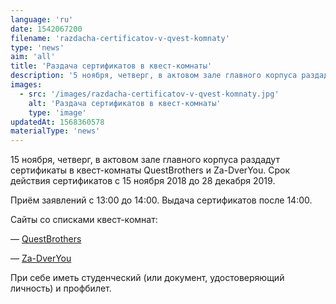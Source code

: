```yaml
---
language: 'ru'
date: 1542067200
filename: 'razdacha-certificatov-v-qvest-komnaty'
type: 'news'
aim: 'all'
title: 'Раздача сертификатов в квест-комнаты'
description: '5 ноября, четверг, в актовом зале главного корпуса раздадут сертификаты...'
images:
  - src: '/images/razdacha-certificatov-v-qvest-komnaty.jpg'
    alt: 'Раздача сертификатов в квест-комнаты'
    type: 'image'
updatedAt: 1568360578
materialType: 'news'
---
```

15 ноября, четверг, в актовом зале главного корпуса раздадут сертификаты в квест-комнаты QuestBrothers и Za-DverYou. Срок действия сертификатов с 15 ноября 2018 до 28 декабря 2019.

Приём заявлений с 13:00 до 14:00. Выдача сертификатов после 14:00.

Сайты со списками квест-комнат:

— [QuestBrothers](http://questbrothers.ru/)

— [Za-DverYou](http://za-dveryou.ru/)

При себе иметь студенческий (или документ, удостоверяющий личность) и профбилет.
